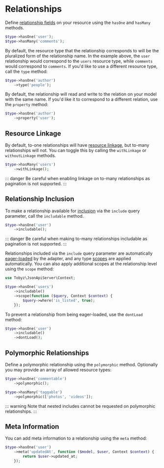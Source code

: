 # Relationships

Define [relationship fields](https://jsonapi.org/format/#document-resource-object-relationships) on your resource using the `hasOne` and `hasMany` methods.

```php
$type->hasOne('user');
$type->hasMany('comments');
```

By default, the resource type that the relationship corresponds to will be the pluralized form of the relationship name. In the example above, the `user` relationship would correspond to the `users` resource type, while `comments` would correspond to `comments`. If you'd like to use a different resource type, call the `type` method:

```php
$type->hasOne('author')
    ->type('people');
```

By default, the relationship will read and write to the relation on your model with the same name. If you'd like it to correspond to a different relation, use the `property` method:

```php
$type->hasOne('author')
    ->property('user');
```

## Resource Linkage

By default, to-one relationships will have [resource linkage](https://jsonapi.org/format/#document-resource-object-linkage), but to-many relationships will not. You can toggle this by calling the `withLinkage` or `withoutLinkage` methods.

```php
$type->hasMany('users')
    ->withLinkage();
```

::: danger
Be careful when enabling linkage on to-many relationships as pagination is not supported.
:::

## Relationship Inclusion

To make a relationship available for [inclusion](https://jsonapi.org/format/#fetching-includes) via the `include` query parameter, call the `includable` method.

```php
$type->hasOne('user')
    ->includable();
```

::: danger
Be careful when making to-many relationships includable as pagination is not supported.
:::

Relationships included via the `include` query parameter are automatically [eager-loaded](https://laravel.com/docs/8.x/eloquent-relationships#eager-loading) by the adapter, and any type [scopes](scopes) are applied automatically. You can also apply additional scopes at the relationship level using the `scope` method:

```php
use Tobyz\JsonApiServer\Context;

$type->hasOne('users')
    ->includable()
    ->scope(function ($query, Context $context) {
        $query->where('is_listed', true);
    });
```

To prevent a relationship from being eager-loaded, use the `dontLoad` method:

```php
$type->hasOne('user')
    ->includable()
    ->dontLoad();
```

## Polymorphic Relationships

Define a polymorphic relationship using the `polymorphic` method. Optionally you may provide an array of allowed resource types:

```php
$type->hasOne('commentable')
    ->polymorphic();

$type->hasMany('taggable')
    ->polymorphic(['photos', 'videos']);
```

::: warning
Note that nested includes cannot be requested on polymorphic relationships.
:::

## Meta Information

You can add meta information to a relationship using the `meta` method:

```php
$type->hasOne('user')
    ->meta('updatedAt', function ($model, $user, Context $context) {
        return $user->updated_at;
    });
```
